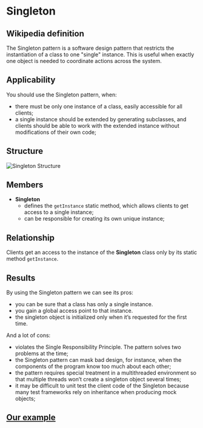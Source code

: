 # Singleton

## Wikipedia definition

The Singleton pattern is a software design pattern that restricts the instantiation of a class to one "single" instance. This is useful when exactly one object is needed to coordinate actions across the system.

## Applicability

You should use the Singleton pattern, when:

- there must be only one instance of a class, easily accessible for all clients;
- a single instance should be extended by generating subclasses, and clients should be able to work with the extended instance without modifications of their own code;

## Structure

![Singleton Structure](https://cdn-images-1.medium.com/max/2224/0*Sh3qaWe7E5IHnKAS.png)

## Members

- **Singleton**
  - defines the `getInstance` static method, which allows clients to get access to a single instance;
  - can be responsible for creating its own unique instance;

## Relationship

Clients get an access to the instance of the **Singleton** class only by its static method `getInstance`.

## Results

By using the Singleton pattern we can see its pros:

- you can be sure that a class has only a single instance.
- you gain a global access point to that instance.
- the singleton object is initialized only when it’s requested for the first time.

And a lot of cons:

- violates the Single Responsibility Principle. The pattern solves two problems at the time;
- the Singleton pattern can mask bad design, for instance, when the components of the program know too much about each other;
- the pattern requires special treatment in a multithreaded environment so that multiple threads won’t create a singleton object several times;
- it may be difficult to unit test the client code of the Singleton because many test frameworks rely on inheritance when producing mock objects;

## [Our example](https://github.com/kirillgenets/js-design-patterns/blob/master/patterns/creational-patterns/singleton/singleton.js)
